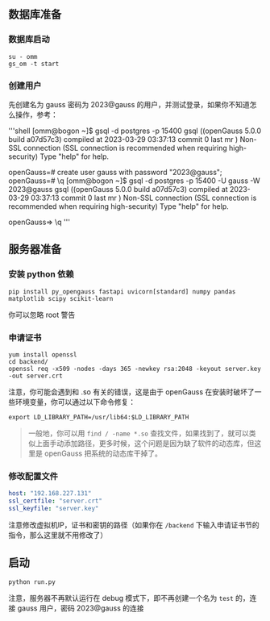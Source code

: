 ## 数据库准备

### 数据库启动

```shell
su - omm
gs_om -t start
```

### 创建用户

先创建名为 gauss 密码为 2023@gauss 的用户，并测试登录，如果你不知道怎么操作，参考：

'''shell
[omm@bogon ~]$ gsql -d postgres -p 15400
gsql ((openGauss 5.0.0 build a07d57c3) compiled at 2023-03-29 03:37:13 commit 0 last mr  )
Non-SSL connection (SSL connection is recommended when requiring high-security)
Type "help" for help.

openGauss=#     create user gauss with password "2023@gauss";
openGauss=#     \q
[omm@bogon ~]$ gsql -d postgres -p 15400 -U gauss -W 2023@gauss
gsql ((openGauss 5.0.0 build a07d57c3) compiled at 2023-03-29 03:37:13 commit 0 last mr  )
Non-SSL connection (SSL connection is recommended when requiring high-security)
Type "help" for help.

openGauss=>     \q
'''

## 服务器准备

### 安装 python 依赖

```shell
pip install py_opengauss fastapi uvicorn[standard] numpy pandas matplotlib scipy scikit-learn
```

你可以忽略 root 警告

### 申请证书

```shell
yum install openssl
cd backend/
openssl req -x509 -nodes -days 365 -newkey rsa:2048 -keyout server.key -out server.crt
```

注意，你可能会遇到和 .so 有关的错误，这是由于 openGauss 在安装时破坏了一些环境变量，你可以通过以下命令修复：

```shell
export LD_LIBRARY_PATH=/usr/lib64:$LD_LIBRARY_PATH
```

> 一般地，你可以用 `find / -name *.so` 查找文件，如果找到了，就可以类似上面手动添加路径，更多时候，这个问题是因为缺了软件的动态库，但这里是 openGauss 把系统的动态库干掉了。

### 修改配置文件

```yaml
host: "192.168.227.131"
ssl_certfile: "server.crt"
ssl_keyfile: "server.key"
```

注意修改虚拟机IP，证书和密钥的路径（如果你在 `/backend` 下输入申请证书节的指令，那么这里就不用修改了）

## 启动

```shell
python run.py
```

注意，服务器不再默认运行在 debug 模式下，即不再创建一个名为 `test` 的，连接 gauss 用户，密码 2023@gauss 的连接